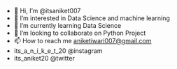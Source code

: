 - 👋 Hi, I’m @itsaniket007
- 👀 I’m interested in Data Science and machine learning
- 🌱 I’m currently learning Data Science
- 💞️ I’m looking to collaborate on Python Project
- 📫 How to reach me aniketiwari007@gmail.com
- its_a_n_i_k_e_t_20 @instagram
- its_aniket20 @twitter

<!---
itsaniket007/itsaniket007 is a ✨ special ✨ repository because its `README.md` (this file) appears on your GitHub profile.
You can click the Preview link to take a look at your changes.
--->
